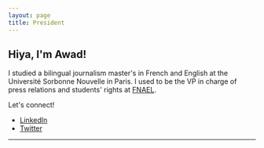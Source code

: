 ```yaml
---
layout: page
title: President
---
```



<h2>Hiya, I'm Awad!</h2>
<p><span class="image right"><img src="illsa.org/assets/images/awad.jpeg" alt="" /></span>I studied a bilingual journalism master's in French and English at the Université Sorbonne Nouvelle in Paris. I used to be the VP in charge of press relations and students' rights at <a href="https://www.fnael.org/">FNAEL</a>.</p>
	

<p>Let's connect!</p>
<ul class="icons">
  				<li><a href="http://linkedin.com/in/awad-daniel-212374199" class="icon fa-linkedin"><span class="label">LinkedIn</span></a></li>
					<li><a href="http://twitter.com/Awad_ILLSA" class="icon fa-twitter"><span class="label">Twitter</span></a></li>
				</ul>
<hr class="major" />


